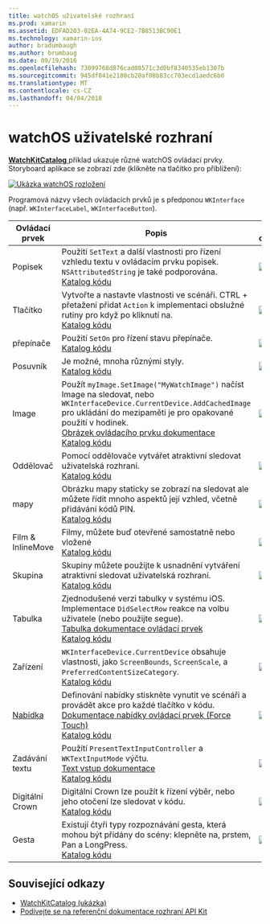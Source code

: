 ```yaml
---
title: watchOS uživatelské rozhraní
ms.prod: xamarin
ms.assetid: EDFAD203-02EA-4A74-9CE2-7B8513BC90E1
ms.technology: xamarin-ios
author: bradumbaugh
ms.author: brumbaug
ms.date: 09/19/2016
ms.openlocfilehash: 73099768d876cad08571c3d0bf8340535eb1307b
ms.sourcegitcommit: 945df041e2180cb20af08b83cc703ecd1aedc6b0
ms.translationtype: MT
ms.contentlocale: cs-CZ
ms.lasthandoff: 04/04/2018
---
```

# <a name="watchos-user-interface"></a>watchOS uživatelské rozhraní

[ **WatchKitCatalog** ](https://github.com/xamarin/monotouch-samples/tree/master/watchOS/WatchKitCatalog) příklad ukazuje různé watchOS ovládací prvky. Storyboard aplikace se zobrazí zde (klikněte na tlačítko pro přiblížení):

[![](images/storyboard-sml.png "Ukázka watchOS rozložení")](images/storyboard.png#lightbox)

Programová názvy všech ovládacích prvků je s předponou `WKInterface` (např. `WKInterfaceLabel`, `WKInterfaceButton`).

|Ovládací prvek|Popis|snímek obrazovky|
|---|---|---|
|Popisek|Použití `SetText` a další vlastnosti pro řízení vzhledu textu v ovládacím prvku popisek. `NSAttributedString` je také podporována.<br />[Katalog kódu](https://github.com/xamarin/ios-samples/blob/master/watchOS/WatchKitCatalog/WatchKit3Extension/LabelDetailController.cs)|![](Images/label.png)|
|Tlačítko|Vytvořte a nastavte vlastnosti ve scénáři. CTRL + přetažení přidat `Action` k implementaci obslužné rutiny pro když po kliknutí na.<br />[Katalog kódu](https://github.com/xamarin/ios-samples/blob/master/watchOS/WatchKitCatalog/WatchKit3Extension/ButtonDetailController.cs)|![](Images/button.png)|
|přepínače|Použití `SetOn` pro řízení stavu přepínače.<br />[Katalog kódu](https://github.com/xamarin/ios-samples/blob/master/watchOS/WatchKitCatalog/WatchKit3Extension/SwitchDetailController.cs)|![](Images/switch.png)|
|Posuvník|Je možné, mnoha různými styly.<br />[Katalog kódu](https://github.com/xamarin/ios-samples/blob/master/watchOS/WatchKitCatalog/WatchKit3Extension/SliderDetailController.cs)|![](Images/slider.png)|
|Image|Použít `myImage.SetImage("MyWatchImage")` načíst Image na sledovat, nebo `WKInterfaceDevice.CurrentDevice.AddCachedImage` pro ukládání do mezipaměti je pro opakované použití v hodinek.<br />[Obrázek ovládacího prvku dokumentace](~/ios/watchos/user-interface/image.md)<br />[Katalog kódu](https://github.com/xamarin/ios-samples/blob/master/watchOS/WatchKitCatalog/WatchKit3Extension/ImageDetailController.cs)|![](Images/image.png)|
|Oddělovač|Pomocí oddělovače vytvářet atraktivní sledovat uživatelská rozhraní.<br />[Katalog kódu](https://github.com/xamarin/ios-samples/blob/master/watchOS/WatchKitCatalog/WatchKit3Extension/SeparatorDetailController.cs)|![](Images/separator.png)| 
|mapy|Obrázku mapy staticky se zobrazí na sledovat ale můžete řídit mnoho aspektů její vzhled, včetně přidávání kódů PIN.<br />[Katalog kódu](https://github.com/xamarin/ios-samples/blob/master/watchOS/WatchKitCatalog/WatchKit3Extension/MapDetailController.cs)|![](Images/map.png)|
|Film & InlineMove|Filmy, můžete buď otevřené samostatně nebo vložené<br />[Katalog kódu](https://github.com/xamarin/ios-samples/blob/master/watchOS/WatchKitCatalog/WatchKit3Extension/MovieDetailController.cs)|![](Images/movie.png)|
|Skupina|Skupiny můžete použijte k usnadnění vytváření atraktivní sledovat uživatelská rozhraní.<br />[Katalog kódu](https://github.com/xamarin/ios-samples/blob/master/watchOS/WatchKitCatalog/WatchKit3Extension/GroupDetailController.cs)|![](Images/group.png)|
|Tabulka|Zjednodušené verzi tabulky v systému iOS. Implementace `DidSelectRow` reakce na volbu uživatele (nebo použijte segue).<br />[Tabulka dokumentace ovládací prvek](~/ios/watchos/user-interface/table.md)<br />[Katalog kódu](https://github.com/xamarin/ios-samples/blob/master/watchOS/WatchKitCatalog/WatchKit3Extension/Table%20Detail%20Controller/TableDetailController.cs)|![](Images/table.png)|
|Zařízení|`WKInterfaceDevice.CurrentDevice` obsahuje vlastnosti, jako `ScreenBounds`, `ScreenScale`, a `PreferredContentSizeCategory`.<br />[Katalog kódu](https://github.com/xamarin/ios-samples/blob/master/watchOS/WatchKitCatalog/WatchKit3Extension/DeviceDetailController.cs)|![](Images/device.png)|
|[Nabídka](~/ios/watchos/user-interface/menu.md)|Definování nabídky stiskněte vynutit ve scénáři a provádět akce pro každé tlačítko v kódu.<br />[Dokumentace nabídky ovládací prvek (Force Touch)](~/ios/watchos/user-interface/menu.md)<br />[Katalog kódu](https://github.com/xamarin/ios-samples/blob/master/watchOS/WatchKitCatalog/WatchKit3Extension/ControllerDetailController.cs)|![](Images/controller.png)|
|Zadávání textu|Použití `PresentTextInputController` a `WKTextInputMode` výčtu.<br />[Text vstup dokumentace](~/ios/watchos/user-interface/text-input.md)<br />[Katalog kódu](https://github.com/xamarin/ios-samples/blob/master/watchOS/WatchKitCatalog/WatchKit3Extension/TextInputController.cs)|![](Images/textinput.png)|
|Digitální Crown|Digitální Crown lze použít k řízení výběr, nebo jeho otočení lze sledovat v kódu.<br />[Katalog kódu](https://github.com/xamarin/ios-samples/blob/master/watchOS/WatchKitCatalog/WatchKit3Extension/CrownDetailController.cs)|![](Images/digital-crown.png)|
|Gesta|Existují čtyři typy rozpoznávání gesta, která mohou být přidány do scény: klepněte na, prstem, Pan a LongPress.<br />[Katalog kódu](https://github.com/xamarin/ios-samples/blob/master/watchOS/WatchKitCatalog/WatchKit3Extension/GestureDetailController.cs)|![](Images/gestures.png)|


## <a name="related-links"></a>Související odkazy

- [WatchKitCatalog (ukázka)](https://developer.xamarin.com/samples/monotouch/watchOS/WatchKitCatalog/)
- [Podívejte se na referenční dokumentace rozhraní API Kit](https://developer.xamarin.com/api/namespace/WatchKit/)
